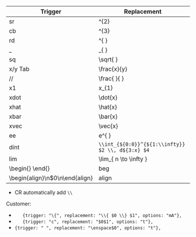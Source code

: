|Trigger|Replacement|
|-|-|
|sr|^{2}|
|cb|^{3}|
|rd|^{ }|
|\_|\_{ }|
|sq|\sqrt{ }|
|x/y Tab|\frac{x}{y}|
|//|\frac{ }{ }|
|x1|x_{1}|
|xdot|\dot{x}|
|xhat|\hat{x}|
|xbar|\bar{x}|
|xvec|\vec{x}|
|ee|e^{ }|
|dint|`\\int_{${0:0}}^{${1:\\infty}} $2 \\, d${3:x} $4`|
|lim|\lim_{ n \to \infty } |
|\\begin{} \\end{}|beg|
|\\begin{align}\n$0\n\\end{align}|align|

- CR automatically add `\\`

Customer:
- `   {trigger: "\{", replacement: "\\{ $0 \\} $1", options: "mA"},`
- `   {trigger: "c", replacement: "$0$1", options: "t"},`
- `{trigger: " ", replacement: "\enspace$0", options: "t"},`

